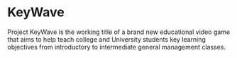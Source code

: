 # KeyWave
Project KeyWave is the working title of a brand new educational video game that aims to help teach college and University students key learning objectives from introductory to intermediate general management classes.
